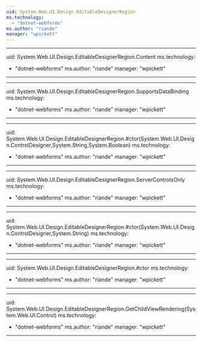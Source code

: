 ```yaml
---
uid: System.Web.UI.Design.EditableDesignerRegion
ms.technology: 
  - "dotnet-webforms"
ms.author: "riande"
manager: "wpickett"
---
```


---
uid: System.Web.UI.Design.EditableDesignerRegion.Content
ms.technology: 
  - "dotnet-webforms"
ms.author: "riande"
manager: "wpickett"
---

---
uid: System.Web.UI.Design.EditableDesignerRegion.SupportsDataBinding
ms.technology: 
  - "dotnet-webforms"
ms.author: "riande"
manager: "wpickett"
---

---
uid: System.Web.UI.Design.EditableDesignerRegion.#ctor(System.Web.UI.Design.ControlDesigner,System.String,System.Boolean)
ms.technology: 
  - "dotnet-webforms"
ms.author: "riande"
manager: "wpickett"
---

---
uid: System.Web.UI.Design.EditableDesignerRegion.ServerControlsOnly
ms.technology: 
  - "dotnet-webforms"
ms.author: "riande"
manager: "wpickett"
---

---
uid: System.Web.UI.Design.EditableDesignerRegion.#ctor(System.Web.UI.Design.ControlDesigner,System.String)
ms.technology: 
  - "dotnet-webforms"
ms.author: "riande"
manager: "wpickett"
---

---
uid: System.Web.UI.Design.EditableDesignerRegion.#ctor
ms.technology: 
  - "dotnet-webforms"
ms.author: "riande"
manager: "wpickett"
---

---
uid: System.Web.UI.Design.EditableDesignerRegion.GetChildViewRendering(System.Web.UI.Control)
ms.technology: 
  - "dotnet-webforms"
ms.author: "riande"
manager: "wpickett"
---
